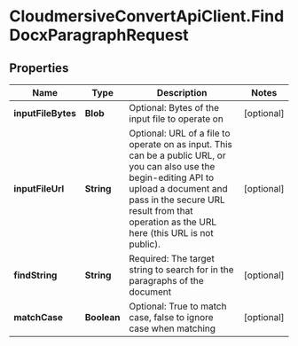 # CloudmersiveConvertApiClient.FindDocxParagraphRequest

## Properties
Name | Type | Description | Notes
------------ | ------------- | ------------- | -------------
**inputFileBytes** | **Blob** | Optional: Bytes of the input file to operate on | [optional] 
**inputFileUrl** | **String** | Optional: URL of a file to operate on as input.  This can be a public URL, or you can also use the begin-editing API to upload a document and pass in the secure URL result from that operation as the URL here (this URL is not public). | [optional] 
**findString** | **String** | Required: The target string to search for in the paragraphs of the document | [optional] 
**matchCase** | **Boolean** | Optional: True to match case, false to ignore case when matching | [optional] 


